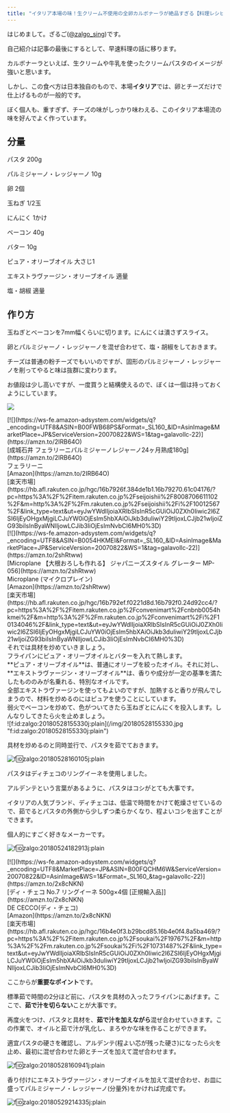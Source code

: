 ```yaml
---
title: "イタリア本場の味！生クリーム不使用の全卵カルボナーラが絶品すぎる【料理レシピ】"
---
```


はじめまして。ざるご([@zalgo_sing](https://twitter.com/zalgo_sing))です。

自己紹介は記事の最後にするとして、早速料理の話に移ります。

カルボナーラといえば、生クリームや牛乳を使ったクリームパスタのイメージが強いと思います。

しかし、この食べ方は日本独自のもので、本場**イタリア**では、卵とチーズだけで仕上げるものが一般的です。

ぼく個人も、重すぎず、チーズの味がしっかり味わえる、このイタリア本場流の味を好んでよく作っています。

## 分量

パスタ 200g

パルミジャーノ・レッジャーノ 10g

卵 2個

玉ねぎ 1/2玉

にんにく 1かけ

ベーコン 40g

バター 10g

ピュア・オリーブオイル 大さじ1

エキストラヴァージン・オリーブオイル 適量

塩・胡椒 適量

## 作り方

玉ねぎとベーコンを7mm幅くらいに切ります。にんにくは潰さずスライス。

卵とパルミジャーノ・レッジャーノを混ぜ合わせて、塩・胡椒をしておきます。

チーズは普通の粉チーズでもいいのですが、固形のパルミジャーノ・レッジャーノを削ってやると味は抜群に変わります。

お値段は少し高いですが、一度買うと結構使えるので、ぼくは一個は持っておくようにしています。

![](https://zalgo-official.com/img/カルボナーラソース-300x200.jpg)

<div class="kattene">

<div class="kattene__imgpart">[![](https://ws-fe.amazon-adsystem.com/widgets/q?_encoding=UTF8&ASIN=B00FWB68PS&Format=_SL160_&ID=AsinImage&MarketPlace=JP&ServiceVersion=20070822&WS=1&tag=galavollc-22)](https://amzn.to/2IRB64O)</div>

<div class="kattene__infopart">

<div class="kattene__title">[成城石井 フェラリーニパルミジャーノレジャーノ24ヶ月熟成180g](https://amzn.to/2IRB64O)</div>

<div class="kattene__description">フェラリーニ</div>

<div class="kattene__btns__two">

<div>[Amazon](https://amzn.to/2IRB64O)</div>

<div>[楽天市場](https://hb.afl.rakuten.co.jp/hgc/16b7926f.384de1b1.16b79270.61c04176/?pc=https%3A%2F%2Fitem.rakuten.co.jp%2Fseijoishii%2F8008706611102%2F&m=http%3A%2F%2Fm.rakuten.co.jp%2Fseijoishii%2Fi%2F10012567%2F&link_type=text&ut=eyJwYWdlIjoiaXRlbSIsInR5cGUiOiJ0ZXh0Iiwic2l6ZSI6IjEyOHgxMjgiLCJuYW0iOjEsIm5hbXAiOiJkb3duIiwiY29tIjoxLCJjb21wIjoiZG93biIsInByaWNlIjowLCJib3IiOjEsImNvbCI6MH0%3D)</div>

</div>

</div>

</div>

<div class="kattene">

<div class="kattene__imgpart">[![](https://ws-fe.amazon-adsystem.com/widgets/q?_encoding=UTF8&ASIN=B0054HKMEI&Format=_SL160_&ID=AsinImage&MarketPlace=JP&ServiceVersion=20070822&WS=1&tag=galavollc-22)](https://amzn.to/2shRtww)</div>

<div class="kattene__infopart">

<div class="kattene__title">[Microplane 【大根おろしも作れる】 ジャパニーズスタイル グレーター MP-056](https://amzn.to/2shRtww)</div>

<div class="kattene__description">Microplane (マイクロプレイン)</div>

<div class="kattene__btns__two">

<div>[Amazon](https://amzn.to/2shRtww)</div>

<div>[楽天市場](https://hb.afl.rakuten.co.jp/hgc/16b792ef.f0221d8d.16b792f0.24d92cc4/?pc=https%3A%2F%2Fitem.rakuten.co.jp%2Fconvenimart%2Fcnbnb0054hkmei%2F&m=http%3A%2F%2Fm.rakuten.co.jp%2Fconvenimart%2Fi%2F10134046%2F&link_type=text&ut=eyJwYWdlIjoiaXRlbSIsInR5cGUiOiJ0ZXh0Iiwic2l6ZSI6IjEyOHgxMjgiLCJuYW0iOjEsIm5hbXAiOiJkb3duIiwiY29tIjoxLCJjb21wIjoiZG93biIsInByaWNlIjowLCJib3IiOjEsImNvbCI6MH0%3D)</div>

</div>

</div>

</div>

<div class="kattene"></div>

<div>それでは具材を炒めていきましょう。</div>

<div></div>

<div>フライパンにピュア・オリーブオイルとバターを入れて熱します。</div>

<div>**ピュア・オリーブオイル**は、普通にオリーブを絞ったオイル。それに対し、**エキストラヴァージン・オリーブオイル**は、香りや成分が一定の基準を満たしたもののみが名乗れる、特別なオイルです。</div>

<div>全部エキストラヴァージンを使ってもよいのですが、加熱すると香りが飛んでしまうので、材料を炒めるのにはピュアを使うことにしています。</div>

<div></div>

<div>弱火でベーコンを炒めて、色がついてきたら玉ねぎとにんにくを投入します。しんなりしてきたら火を止めましょう。</div>

<div>![f:id:zalgo:20180528155330j:plain](/img/20180528155330.jpg "f:id:zalgo:20180528155330j:plain")</div>

<div></div>

具材を炒めるのと同時並行で、パスタを茹でておきます。

![f:id:zalgo:20180528160105j:plain](/img/20180528160105.jpg "f:id:zalgo:20180528160105j:plain")

パスタはディチェコのリングイーネを使用しました。

アルデンテという言葉があるように、パスタはコシがとても大事です。

イタリアの人気ブランド、ディチェコは、低温で時間をかけて乾燥させているので、茹でるとパスタの外側から少しずつ柔らかくなり、程よいコシを出すことができます。

個人的にすごく好きなメーカーです。

![f:id:zalgo:20180524182913j:plain](/img/20180524182913.jpg "f:id:zalgo:20180524182913j:plain")

<div class="kattene">

<div class="kattene__imgpart">[![](https://ws-fe.amazon-adsystem.com/widgets/q?_encoding=UTF8&MarketPlace=JP&ASIN=B00FQCHM6W&ServiceVersion=20070822&ID=AsinImage&WS=1&Format=_SL160_&tag=galavollc-22)](https://amzn.to/2x8cNKN)</div>

<div class="kattene__infopart">

<div class="kattene__title">[ディ・チェコ No.7 リングイーネ 500g×4個 [正規輸入品]](https://amzn.to/2x8cNKN)</div>

<div class="kattene__description">DE CECCO(ディ・チェコ)</div>

<div class="kattene__btns__two">

<div>[Amazon](https://amzn.to/2x8cNKN)</div>

<div>[楽天市場](https://hb.afl.rakuten.co.jp/hgc/16b4e0f3.b29bcd85.16b4e0f4.8a5ba469/?pc=https%3A%2F%2Fitem.rakuten.co.jp%2Fsoukai%2F19767%2F&m=http%3A%2F%2Fm.rakuten.co.jp%2Fsoukai%2Fi%2F10731487%2F&link_type=text&ut=eyJwYWdlIjoiaXRlbSIsInR5cGUiOiJ0ZXh0Iiwic2l6ZSI6IjEyOHgxMjgiLCJuYW0iOjEsIm5hbXAiOiJkb3duIiwiY29tIjoxLCJjb21wIjoiZG93biIsInByaWNlIjoxLCJib3IiOjEsImNvbCI6MH0%3D)</div>

</div>

</div>

</div>

ここからが**重要なポイント**です。

標準茹で時間の2分ほど前に、パスタを具材の入ったフライパンにあげます。ここで、**茹で汁を切らない**ことが大事です。

再度火をつけ、パスタと具材を、**茹で汁を加えながら**混ぜ合わせていきます。この作業で、オイルと茹で汁が乳化し、まろやかな味を作ることができます。

適宜パスタの硬さを確認し、アルデンテ(程よい芯が残った硬さ)になったら火を止め、最初に混ぜ合わせた卵とチーズを加えて混ぜ合わせます。

![f:id:zalgo:20180528160941j:plain](/img/20180528160941.jpg "f:id:zalgo:20180528160941j:plain")

香り付けにエキストラヴァージン・オリーブオイルを加えて混ぜ合わせ、お皿に盛ってパルミジャーノ・レッジャーノ(分量外)をかければ完成です。

![f:id:zalgo:20180529214335j:plain](/img/20180529214335.jpg "f:id:zalgo:20180529214335j:plain")